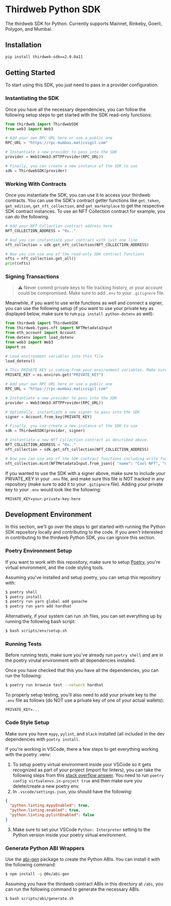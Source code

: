 # Thirdweb Python SDK

The thirdweb SDK for Python. Currently supports Mainnet, Rinkeby, Goerli, Polygon, and Mumbai.
## Installation

```bash
pip install thirdweb-sdk==2.0.0a11
```

## Getting Started

To start using this SDK, you just need to pass in a provider configuration.
### Instantiating the SDK

Once you have all the necessary dependencies, you can follow the following setup steps to get started with the SDK read-only functions:

```python
from thirdweb import ThirdwebSDK
from web3 import Web3

# Add your own RPC URL here or use a public one
RPC_URL = "https://rpc-mumbai.maticvigil.com"

# Instantiate a new provider to pass into the SDK
provider = Web3(Web3.HTTPProvider(RPC_URL))

# Finally, you can create a new instance of the SDK to use
sdk = ThirdwebSDK(provider)
```

### Working With Contracts

Once you instantiate the SDK, you can use it to access your thirdweb contracts. You can use the SDK's contract getter functions like `get_token`, `get_edition`, `get_nft_collection`, and `get_marketplace` to get the respective SDK contract instances. To use an NFT Collection contract for example, you can do the following.

```python
# Add your NFT Collection contract address here
NFT_COLLECTION_ADDRESS = "0x.."

# And you can instantiate your contract with just one line
nft_collection = sdk.get_nft_collection(NFT_COLLECTION_ADDRESS)

# Now you can use any of the read-only SDK contract functions
nfts = nft_collection.get_all()
print(nfts)
```

### Signing Transactions

> :warning: Never commit private keys to file tracking history, or your account could be compromised. Make sure to add `.env` to your `.gitignore` file.

Meanwhile, if you want to use write functions as well and connect a signer, you can use the following setup (if you want to use your private key as displayed below, make sure to run `pip install python-dotenv` as well):

```python
from thirdweb import ThirdwebSDK
from thirdweb.types.nft import NFTMetadataInput
from eth_account import Account
from dotenv import load_dotenv
from web3 import Web3
import os

# Load environment variables into this file
load_dotenv()

# This PRIVATE KEY is coming from your environment variables. Make sure to never put it in a tracked file or share it with anyone.
PRIVATE_KEY = os.environ.get("PRIVATE_KEY")

# Add your own RPC URL here or use a public one
RPC_URL = "https://rpc-mumbai.maticvigil.com"

# Instantiate a new provider to pass into the SDK
provider = Web3(Web3.HTTPProvider(RPC_URL))

# Optionally, instantiate a new signer to pass into the SDK
signer = Account.from_key(PRIVATE_KEY)

# Finally, you can create a new instance of the SDK to use
sdk = ThirdwebSDK(provider, signer)

# Instantiate a new NFT Collection contract as described above.
NFT_COLLECTION_ADDRESS = "0x.."
nft_collection = sdk.get_nft_collection(NFT_COLLECTION_ADDRESS)

# Now you can use any of the SDK contract functions including write functions
nft_collection.mint(NFTMetadataInput.from_json({ "name": "Cool NFT", "description": "Minted with the Python SDK!" }))
```

If you wanted to use the SDK with a signer above, make sure to include your PRIVATE_KEY in your `.env` file, and make sure this file is NOT tracked in any repository (make sure to add it to your `.gitignore` file). Adding your private key to your `.env` would look like the following:

```
PRIVATE_KEY=your-private-key-here
```

## Development Environment

In this section, we'll go over the steps to get started with running the Python SDK repository locally and contributing to the code. If you aren't interested in contributing to the thirdweb Python SDK, you can ignore this section.

### Poetry Environment Setup

If you want to work with this repository, make sure to setup [Poetry](https://python-poetry.org/docs/), you're virtual environment, and the code styling tools.

Assuming you've installed and setup poetry, you can setup this repository with:

```bash
$ poetry shell
$ poetry install
$ poetry run yarn global add ganache
$ poetry run yarn add hardhat
```

Alternatively, if your system can run .sh files, you can set everything up by running the following bash script:

```bash
$ bash scripts/env/setup.sh
```

### Running Tests

Before running tests, make sure you've already run `poetry shell` and are in the poetry virutal environment with all dependencies installed. 

Once you have checked that this you have all the dependencies, you can run the following:

```bash
$ poetry run brownie test --network hardhat
```

To properly setup testing, you'll also need to add your private key to the `.env` file as follows (do NOT use a private key of one of your actual wallets):

```.env
PRIVATE_KEY=...
```

### Code Style Setup

Make sure you have `mypy`, `pylint`, and `black` installed (all included in the dev dependencies with `poetry install`.

If you're working in VSCode, there a few steps to get everything working with the poetry .venv:

1. To setup poetry virtual environment inside your VSCode so it gets recognized as part of your project (import for linters), you can take the following steps from this [stack overflow answer](https://stackoverflow.com/questions/59882884/vscode-doesnt-show-poetry-virtualenvs-in-select-interpreter-option). You need to run `poetry config virtualenvs.in-project true` and then make sure you delete/create a new poetry env.
2. In `.vscode/settings.json`, you should have the following:
```json
{
  "python.linting.mypyEnabled": true,
  "python.linting.enabled": true,
  "python.linting.pylintEnabled": false
}
```
3. Make sure to set your VSCode `Python: Interpreter` setting to the Python version inside your poetry virtual environment.


### Generate Python ABI Wrappers

Use the [abi-gen](https://www.npmjs.com/package/@0x/abi-gen) package to create the Python ABIs. You can install it with the following command:

```bash
$ npm install -g @0x/abi-gen
```

Assuming you have the thirdweb contract ABIs in this directory at `/abi`, you can run the following command to generate the necessary ABIs.

```bash
$ bash scripts/abi/generate.sh
```
